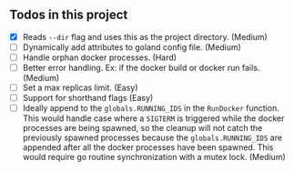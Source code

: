 ## Todos in this project

- [x] Reads `--dir` flag and uses this as the project directory. (Medium)
- [ ] Dynamically add attributes to goland config file. (Medium)
- [ ] Handle orphan docker processes. (Hard)
- [ ] Better error handling. Ex: if the docker build or docker run fails. (Medium)
- [ ] Set a max replicas limit. (Easy)
- [ ] Support for shorthand flags (Easy)
- [ ] Ideally append to the `globals.RUNNING_IDS` in the `RunDocker` function. This would handle case where a `SIGTERM` is triggered while the docker processes are being spawned, so the cleanup will not catch the previously spawned processes because the `globals.RUNNING_IDS` are appended after all the docker processes have been spawned. This would require go routine synchronization with a mutex lock. (Medium)
